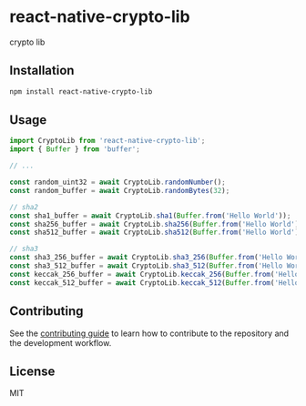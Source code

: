 # react-native-crypto-lib

crypto lib

## Installation

```sh
npm install react-native-crypto-lib
```

## Usage

```js
import CryptoLib from 'react-native-crypto-lib';
import { Buffer } from 'buffer';

// ...

const random_uint32 = await CryptoLib.randomNumber();
const random_buffer = await CryptoLib.randomBytes(32);

// sha2
const sha1_buffer = await CryptoLib.sha1(Buffer.from('Hello World'));
const sha256_buffer = await CryptoLib.sha256(Buffer.from('Hello World'));
const sha512_buffer = await CryptoLib.sha512(Buffer.from('Hello World'));

// sha3
const sha3_256_buffer = await CryptoLib.sha3_256(Buffer.from('Hello World'));
const sha3_512_buffer = await CryptoLib.sha3_512(Buffer.from('Hello World'));
const keccak_256_buffer = await CryptoLib.keccak_256(Buffer.from('Hello World'));
const keccak_512_buffer = await CryptoLib.keccak_512(Buffer.from('Hello World'));
```

## Contributing

See the [contributing guide](CONTRIBUTING.md) to learn how to contribute to the repository and the development workflow.

## License

MIT

